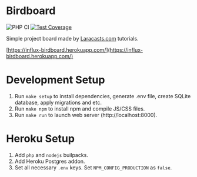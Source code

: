 # Birdboard
![PHP CI](https://github.com/InfluxOW/laracasts-project-2/workflows/PHP%20CI/badge.svg)
[![Test Coverage](https://api.codeclimate.com/v1/badges/e6de972129e6d3688ebc/test_coverage)](https://codeclimate.com/github/InfluxOW/laracasts-project-2/test_coverage)

Simple project board made by [Laracasts.com](https://laracasts.com/series/build-a-laravel-app-with-tdd) tutorials.

[https://influx-birdboard.herokuapp.com/](https://influx-birdboard.herokuapp.com/)
# Development Setup
1. Run `make setup` to install dependencies, generate .env file, create SQLite database, apply migrations and etc.
2. Run `make npm` to install npm and compile JS/CSS files.
3. Run `make run` to launch web server (http://localhost:8000).
# Heroku Setup
1. Add `php` and `nodejs` builpacks.
2. Add Heroku Postgres addon.
3. Set all necessary `.env` keys. Set `NPM_CONFIG_PRODUCTION` as `false`.
